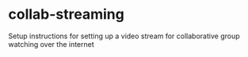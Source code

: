 # collab-streaming
Setup instructions for setting up a video stream for collaborative group watching over the internet
